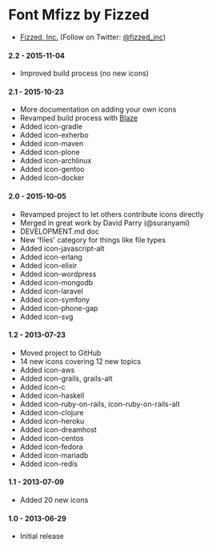 Font Mfizz by Fizzed
=======================================

 - [Fizzed, Inc.](http://fizzed.com) (Follow on Twitter: [@fizzed_inc](http://twitter.com/fizzed_inc))

#### 2.2 - 2015-11-04

 - Improved build process (no new icons)

#### 2.1 - 2015-10-23

 - More documentation on adding your own icons
 - Revamped build process with [Blaze](https://github.com/fizzed/blaze)
 - Added icon-gradle
 - Added icon-exherbo
 - Added icon-maven
 - Added icon-plone
 - Added icon-archlinux
 - Added icon-gentoo
 - Added icon-docker

#### 2.0 - 2015-10-05

 - Revamped project to let others contribute icons directly
 - Merged in great work by David Parry (@suranyami)
 - DEVELOPMENT.md doc
 - New 'files' category for things like file types
 - Added icon-javascript-alt
 - Added icon-erlang
 - Added icon-elixir
 - Added icon-wordpress
 - Added icon-mongodb
 - Added icon-laravel
 - Added icon-symfony
 - Added icon-phone-gap
 - Added icon-svg

#### 1.2 - 2013-07-23

 - Moved project to GitHub
 - 14 new icons covering 12 new topics
 - Added icon-aws
 - Added icon-grails, grails-alt
 - Added icon-c
 - Added icon-haskell
 - Added icon-ruby-on-rails, icon-ruby-on-rails-alt
 - Added icon-clojure
 - Added icon-heroku
 - Added icon-dreamhost
 - Added icon-centos
 - Added icon-fedora
 - Added icon-mariadb
 - Added icon-redis

#### 1.1 - 2013-07-09

 - Added 20 new icons

#### 1.0 - 2013-06-29

 - Initial release
